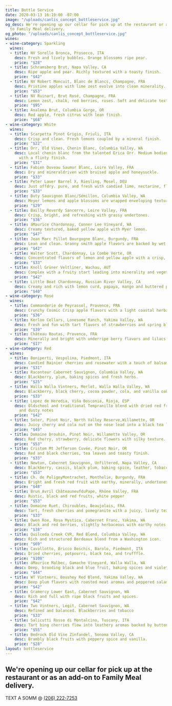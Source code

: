 ```yaml
---
title: Bottle Service
date: 2020-03-13 16:19:00 -07:00
image: "/uploads/canlis_concept_bottleservice.jpg"
og_desc: We're opening up our cellar for pick up at the restaurant or as an add-on
  to Family Meal delivery.
og_photo: "/uploads/canlis_concept_bottleservice.jpg"
wines:
- wine-category: Sparkling
  wines:
  - title: NV Sorelle Bronca, Prosecco, ITA
    desc: Fresh and lively bubbles. Orange blossoms ripe pear.
    price: "$28"
  - title: Schramsberg Brut, Napa Valley, CA
    desc: Ripe apple and pear. Richly textured with a toasty finish.
    price: "$42"
  - title: NV Robert Moncuit, Blanc de Blancs, Champagne, FRA
    desc: Pristine apples with lime zest evolve into clean minerality.
    price: "$53"
  - title: NV Ruinart, Brut Rosé, Champagne, FRA
    desc: Lemon zest, chalk, red berries, roses. Soft and delicate texture.
    price: "$95"
  - title: Analema Brut, Columbia Gorge, OR
    desc: Red apple, fresh citrus with lean finish.
    price: "$68"
- wine-category: White
  wines:
  - title: Scarpetta Pinot Grigio, Friuli, ITA
    desc: Crisp and clean. Fresh lemons coupled by a mineral finish.
    price: "$22"
  - title: Orr, Old Vines, Chenin Blanc, Columbia Valley, WA
    desc: Local chenin blanc from the talented Erica Orr. Medium bodied, stone fruit
      with a flinty finish.
    price: "$31"
  - title: Fabien Duveau Saumur Blanc, Loire Valley, FRA
    desc: Dry and mineraldriven with bruised apple and honeysuckle.
    price: "$33"
  - title: Peter Lauer Barrel X, Riesling, Mosel, DEU
    desc: Just offdry. pure, and fresh with candied lime, nectarine, flint, and slate.
    price: "$33"
  - title: Buty Sauvignon Blanc/Sémillon, Columbia Valley, WA
    desc: Meyer lemons and apple blossoms are wrapped enveloping textures.
    price: "$29"
  - title: Bailly Reverdy Sancerre, Loire Valley, FRA
    desc: Crisp, bright, and refreshing with grassy undertones.
    price: "$36"
  - title: áMaurice Chardonnay, Conner Lee Vineyard, WA
    desc: Creamy textured, baked yellow apple with Myer lemon.
    price: "$47"
  - title: Jean Marc Pillot Bourgogne Blanc, Burgundy, FRA
    desc: Lean and clean. Granny smith apple flavors are backed by wet stone minerality.
    price: "$42"
  - title: Walter Scott, Chardonnay, La Combe Verte, OR
    desc: Concentrated flavors of lemon and yellow apple with a crisp, lean finish.
    price: "$33"
  - title: Knoll Grüner Veltliner, Wachau, AUT
    desc: Complex with a fruity start leading into minerality and vegetative tones.
    price: "$42"
  - title: Little Boat Chardonnay, Russian River Valley, CA
    desc: Creamy and rich with lemon curd, papaya, mango and buttered pie crust.
    price: "$40"
- wine-category: Rosé
  wines:
  - title: Commanderie de Peyrassol, Provence, FRA
    desc: Crunchy Cosmic Crisp apple flavors with a light coastal herbaceous nose.
    price: "$36"
  - title: Kerloo Cellars, Lonesome Ranch, Yakima Valley, WA
    desc: Fresh and fun with tart flavors of strawberries and spring blossoms.
    price: "$39"
  - title: Château Routas, Provence, FRA
    desc: Minerally and bright with underripe berry flavors and lilacs aromas.
    price: "$17"
- wine-category: Red
  wines:
  - title: Boniperti, Vespolina, Piedmont, ITA
    desc: Candied Rainier cherries and rosewater with a touch of balsamic reduction.
    price: "$31"
  - title: Raconteur Cabernet Sauvignon, Columbia Valley, WA
    desc: Blackberry, plum, baking spices and fresh herbs.
    price: "$25"
  - title: Walla Walla Vintners, Merlot, Walla Walla Valley, WA
    desc: Blackberry, black cherry, cocoa powder, cola, and vanilla oak tones.
    price: "$33"
  - title: Lopez de Heredia, Viña Bosconia, Rioja, ESP
    desc: Oldschool and traditional Tempranillo blend with dried red fruit, eathy
      and dusty notes
    price: "$42"
  - title: Soter, Pinot Noir, North Valley Reserve,Willamette, OR
    desc: Juicy cherry and cola nut on the nose lead into a black tea leaf finish.
    price: "$45"
  - title: Domaine Drouhin, Pinot Noir, Willamette Valley, OR
    desc: Red cherry, strawberry, delicate flowers with silky texture.
    price: "$53"
  - title: Cristom Mt Jefferson Cuvée, Pinot Noir, OR
    desc: Red and black cherries, tea leaves and toasty finish.
    price: "$33"
  - title: Newton, Cabernet Sauvignon, Unfiltered, Napa Valley, CA
    desc: Blackberry, cassis, black plum, baking spice, leather, tobacco, cocoa.
    price: "$53"
  - title: Ch. de PulignyMontrachet, Monthelie, Burgundy, FRA
    desc: Bright and fresh red fruit with earthy, minerally, undertones.
    price: "$48"
  - title: Brun Avril ChâteauneufduPape, Rhône Valley, FRA
    desc: Rustic, black and red fruits, white pepper
    price: "$53"
  - title: Domaine Ruet, Chiroubles, Beaujolais, FRA
    desc: Tart, fresh cherries and pomegranite with a juicy, lively texture.
    price: "$33"
  - title: Owen Roe, Rosa Mystica, Cabernet Franc, Yakima, WA
    desc: Black and red berries, slightly herbaceous with earthy notes.
    price: "$38"
  - title: Quilceda Creek CVR, Red Blend, Columbia Valley, WA
    desc: Rich and structured Bordeaux blend from a Washington icon.
    price: "$69"
  - title: Cavallotto, Bricco Boschis, Barolo, Piedmont, ITA
    desc: Dried cherries, potpourri, black tea, and trufffle.
    price: "$108"
  - title: áMaurice Malbec, Gamache Vineyard, Walla Walla, WA
    desc: Deep, brooding black and blue fruit, baking spices and violets.
    price: "$44"
  - title: WT Vintners, Boushey Red Blend, Yakima Valley, WA
    desc: Deep plum flavors with roasted meat aromas and peppered salame.
    price: "$42"
  - title: Gramercy Lower East, Cabernet Sauvignon, WA
    desc: Rich and full with ripe black fruits and spices.
    price: "$42"
  - title: Two Vintners, Legit, Cabernet Sauvignon, WA
    desc: Refined and balanced. Blackberries and tobacco
    price: "$33"
  - title: Salicutti Rosso di Montalcino, Tuscany, ITA
    desc: Tart bing cherries flow into leathery aromas backed by button mushrooms.
    price: "$55"
  - title: Bedrock Old Vine Zinfandel, Sonoma Valley, CA
    desc: Brambly black fruits with peppery spice and vanilla.
    price: "$28"
layout: bottleservice
---
```


<h2 class="Display2 mb4">We're opening up our cellar for pick up at the restaurant or as an add-on to Family Meal delivery.</h2>

<p class="mb1 Caption">TEXT A SOMM @ <a href="tel:2062227253">(206) 222-7253</a></p>

<div class="Divider mt2 op30"></div>



